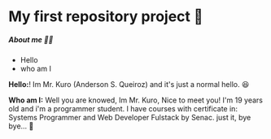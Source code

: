 # My first repository project :construction_worker:

##### About me :man_office_worker:

- Hello
- who am I



__Hello:__! Im Mr. Kuro (Anderson S. Queiroz) and it's just a normal hello. :laughing:

__Who am I:__  Well you are knowed, Im Mr. Kuro, Nice to meet you!
I'm 19 years old and i'm a programmer student. I have courses with certificate in: Systems Programmer and Web Developer Fulstack by Senac. just it, bye bye... :man_dancing:
